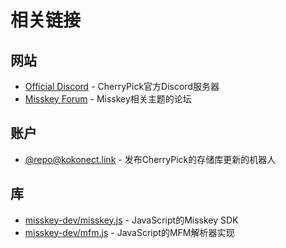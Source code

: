 # 相关链接

## 网站
- [Official Discord](https://discord.gg/V8qghB28Aj) - CherryPick官方Discord服务器
- [Misskey Forum](https://forum.misskey.io/) - Misskey相关主题的论坛

## 账户
- [@repo@kokonect.link](https://kokonect.link/@repo) - 发布CherryPick的存储库更新的机器人

## 库
- [misskey-dev/misskey.js](https://github.com/misskey-dev/misskey.js) - JavaScript的Misskey SDK
- [misskey-dev/mfm.js](https://github.com/misskey-dev/mfm.js) - JavaScript的MFM解析器实现

